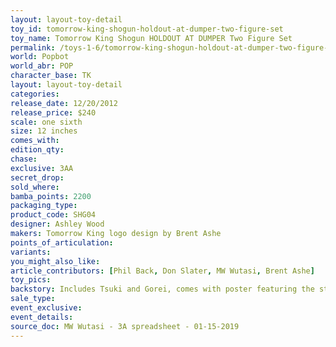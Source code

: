 ```yaml
---
layout: layout-toy-detail 
toy_id: tomorrow-king-shogun-holdout-at-dumper-two-figure-set
toy_name: Tomorrow King Shogun HOLDOUT AT DUMPER Two Figure Set
permalink: /toys-1-6/tomorrow-king-shogun-holdout-at-dumper-two-figure-set.html
world: Popbot
world_abr: POP
character_base: TK
layout: layout-toy-detail
categories: 
release_date: 12/20/2012
release_price: $240 
scale: one sixth
size: 12 inches
comes_with: 
edition_qty: 
chase: 
exclusive: 3AA
secret_drop: 
sold_where: 
bamba_points: 2200
packaging_type: 
product_code: SHG04
designer: Ashley Wood
makers: Tomorrow King logo design by Brent Ashe
points_of_articulation: 
variants: 
you_might_also_like: 
article_contributors: [Phil Back, Don Slater, MW Wutasi, Brent Ashe]
toy_pics: 
backstory: Includes Tsuki and Gorei, comes with poster featuring the story of HOLDOUT AT DUMPER
sale_type: 
event_exclusive: 
event_details: 
source_doc: MW Wutasi - 3A spreadsheet - 01-15-2019
---
```

